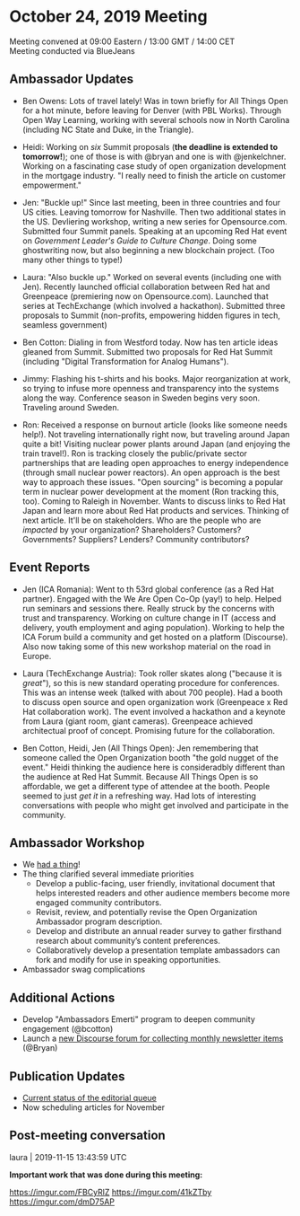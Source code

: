 # October 24, 2019 Meeting

Meeting convened at 09:00 Eastern / 13:00 GMT / 14:00 CET  
Meeting conducted via BlueJeans

## Ambassador Updates

- Ben Owens: Lots of travel lately! Was in town briefly for All Things Open for a hot minute, before leaving for Denver (with PBL Works). Through Open Way Learning, working with several schools now in North Carolina (including NC State and Duke, in the Triangle).

- Heidi: Working on *six* Summit proposals (**the deadline is extended to tomorrow!**); one of those is with @bryan and one is with @jenkelchner. Working on a fascinating case study of open organization development in the mortgage industry. "I really need to finish the article on customer empowerment."

- Jen: "Buckle up!" Since last meeting, been in three countries and four US cities. Leaving tomorrow for Nashville. Then two additional states in the US. Devliering workshop, writing a new series for Opensource.com. Submitted four Summit panels. Speaking at an upcoming Red Hat event on *Government Leader's Guide to Culture Change*. Doing some ghostwriting now, but also beginning a new blockchain project. (Too many other things to type!)

- Laura: "Also buckle up." Worked on several events (including one with Jen). Recently launched official collaboration between Red hat and Greenpeace (premiering now on Opensource.com). Launched that series at TechExchange (which involved a hackathon). Submitted three proposals to Summit (non-profits, empowering hidden figures in tech, seamless government)

- Ben Cotton: Dialing in from Westford today. Now has ten article ideas gleaned from Summit. Submitted two proposals for Red Hat Summit (including "Digital Transformation for Analog Humans").

- Jimmy: Flashing his t-shirts and his books. Major reorganization at work, so trying to infuse more openness and transparency into the systems along the way. Conference season in Sweden begins very soon. Traveling around Sweden.

- Ron: Received a response on burnout article (looks like someone needs help!). Not traveling internationally right now, but traveling around Japan quite a bit! Visiting nuclear power plants around Japan (and enjoying the train travel!). Ron is tracking closely the public/private sector partnerships that are leading open approaches to energy independence (through small nuclear power reactors). An open approach is the best way to approach these issues. "Open sourcing" is becoming a popular term in nuclear power development at the moment (Ron tracking this, too). Coming to Raleigh in November. Wants to discuss links to Red Hat Japan and learn more about Red Hat products and services. Thinking of next article. It'll be on stakeholders. Who are the people who are *impacted* by your organization? Shareholders? Customers? Governments? Suppliers? Lenders? Community contributors?

## Event Reports

- Jen (ICA Romania): Went to th 53rd global conference (as a Red Hat partner). Engaged with the We Are Open Co-Op (yay!) to help. Helped run seminars and sessions there. Really struck by the concerns with trust and transparency. Working on culture change in IT (access and delivery, youth employment and aging population). Working to help the ICA Forum build a community and get hosted on a platform (Discourse). Also now taking some of this new workshop material on the road in Europe.

- Laura (TechExchange Austria): Took roller skates along ("because it is *great*"), so this is new standard operating procedure for conferences. This was an intense week (talked with about 700 people). Had a booth to discuss open source and open organization work (Greenpeace x Red Hat collaboration work). The event involved a hackathon and a keynote from Laura (giant room, giant cameras). Greenpeace achieved architectual proof of concept. Promising future for the collaboration.

- Ben Cotton, Heidi, Jen (All Things Open): Jen remembering that someone called the Open Organization booth "the gold nugget of the event." Heidi thinking the audience here is consideradbly different than the audience at Red Hat Summit. Because All Things Open is so affordable, we get a different type of attendee at the booth. People seemed to just *get it* in a refreshing way. Had lots of interesting conversations with people who might get involved and participate in the community.

## Ambassador Workshop

- We [had a thing](https://www.theopenorganization.community/t/october-13-2019-workshop/83)!
- The thing clarified several immediate priorities
   - Develop a public-facing, user friendly, invitational document that helps interested readers and other audience members become more engaged community contributors.
   - Revisit, review, and potentially revise the Open Organization Ambassador program description.
   - Develop and distribute an annual reader survey to gather firsthand research about community’s content preferences.
    - Collaboratively develop a presentation template ambassadors can fork and modify for use in speaking opportunities.
- Ambassador swag complications

## Additional Actions

- Develop "Ambassadors Emerti" program to deepen community engagement (@bcotton)
- Launch a [new Discourse forum for collecting monthly newsletter items](https://www.theopenorganization.community/c/newsletter-links) (@Bryan) 

## Publication Updates

- [Current status of the editorial queue](https://github.com/open-organization-ambassadors/editorial/projects/1)
- Now scheduling articles for November

## Post-meeting conversation

laura | 2019-11-15 13:43:59 UTC

**Important work that was done during this meeting:**

https://imgur.com/FBCyRlZ
https://imgur.com/41kZTby
https://imgur.com/dmD75AP

